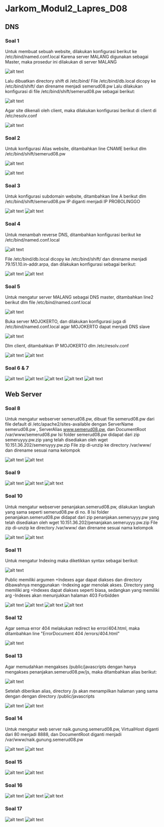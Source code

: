 # Jarkom_Modul2_Lapres_D08
## DNS
### Soal 1
Untuk membuat sebuah website, dilakukan konfigurasi berikut ke /etc/bind/named.conf.local
Karena server MALANG digunakan sebagai Master, maka prosedur ini dilakukan di server MALANG

![alt text](images/1-1.png)

Lalu dibuatkan directory shift di /etc/bind/
File /etc/bind/db.local dicopy ke /etc/bind/shift/ dan direname menjadi semerud08.pw
Lalu dilakukan konfigurasi di file /etc/bind/shift/semerud08.pw sebagai berikut:

![alt text](images/1-2.png)

Agar site dikenali oleh client, maka dilakukan konfigurasi berikut di client di /etc/resolv.conf

![alt text](images/1-3.png)
### Soal 2
Untuk konfigurasi Alias website, ditambahkan line CNAME berikut dlm /etc/bind/shift/semerud08.pw

![alt text](images/2-1.png)

![alt text](images/2-2.png)
### Soal 3
Untuk konfigurasi subdomain website, ditambahkan line A berikut dlm /etc/bind/shift/semerud08.pw
IP diganti menjadi IP PROBOLINGGO

![alt text](images/3-1.png)
![alt text](images/3-2.png)
### Soal 4
Untuk menambah reverse DNS, ditambahkan konfigurasi berikut ke /etc/bind/named.conf.local

![alt text](images/4-1.png)

File /etc/bind/db.local dicopy ke /etc/bind/shift/ dan direname menjadi 79.151.10.in-addr.arpa, dan dilakukan konfigurasi sebagai berikut:

![alt text](images/4-2.png)
![alt text](images/4-3.png)
### Soal 5
Untuk mengatur server MALANG sebagai DNS master, ditambahkan line2 berikut dlm file /etc/bind/named.conf.local

![alt text](images/5-1.png)

Buka server MOJOKERTO, dan dilakukan konfigurasi juga di /etc/bind/named.conf.local agar MOJOKERTO dapat menjadi DNS slave

![alt text](images/5-2.png)

Dlm client, ditambahkan IP MOJOKERTO dlm /etc/resolv.conf

![alt text](images/5-3.png)
![alt text](images/5-4.png)
### Soal 6 & 7
![alt text](images/6%207-1.png)
![alt text](images/6%207-2.png)
![alt text](images/6%207-3.png)
![alt text](images/6%207-4.png)
![alt text](images/6%207-5.png)

## Web Server
### Soal 8
Untuk mengatur webserver semerud08.pw, dibuat file semerud08.pw dari file default di /etc/apache2/sites-available dengan ServerName semerud08.pw , ServerAlias www.semerud08.pw, dan DocumentRoot /var/www/semerud08.pw
Isi folder semerud08.pw didapat dari zip semeruyyy.pw.zip yang telah disediakan oleh wget 10.151.36.202/semeruyyy.pw.zip
File zip di-unzip ke directory /var/www/ dan direname sesuai nama kelompok

![alt text](images/8-1.png)
![alt text](images/8-2.png)
### Soal 9
![alt text](images/9-1.png)
![alt text](images/9-2.png)
![alt text](images/9-3.png)
### Soal 10
Untuk mengatur webserver penanjakan.semerud08.pw, dilakukan langkah yang sama seperti semerud08.pw di no. 8
Isi folder penanjakan.semerud08.pw didapat dari zip penanjakan.semeruyyy.pw yang telah disediakan oleh wget 10.151.36.202/penanjakan.semeruyyy.pw.zip
File zip di-unzip ke directory /var/www/ dan direname sesuai nama kelompok

![alt text](images/10-1.png)
![alt text](images/10-2.png)
### Soal 11
Untuk mengatur Indexing maka diketikkan syntax sebagai berikut:

![alt text](images/11-1.png)

Public memiliki argumen +Indexes agar dapat diakses dan directory dibawahnya menggunakan -Indexing agar menolak akses.
Directory yang memiliki arg +Indexes dapat diakses seperti biasa, sedangkan yang memiliki arg -Indexes akan menunjukkan halaman 403 Forbidden

![alt text](images/11-2.png)
![alt text](images/11-3.png)
![alt text](images/11-4.png)
![alt text](images/11-5.png)
### Soal 12
Agar semua error 404 melakukan redirect ke error/404.html, maka ditambahkan line "ErrorDocument 404 /errors/404.html"

![alt text](images/12-1.png)
### Soal 13
Agar memudahkan mengakses /public/javascripts dengan hanya mengakses penanjakan.semerud08.pw/js, maka ditambahkan alias berikut:

![alt text](images/13-1.png)

Setelah diberikan alias, directory /js akan menampilkan halaman yang sama dengan dengan directory /public/javascripts

![alt text](images/13-2.png)
![alt text](images/13-3.png)
### Soal 14
Untuk mengatur web server naik.gunung.semerud08.pw, VirtualHost diganti dari 80 menjadi 8888, dan DocumentRoot diganti menjadi /var/www/naik.gunung.semerud08.pw

![alt text](images/14-1.png)
![alt text](images/14-2.png)
### Soal 15
![alt text](images/15-1.png)
![alt text](images/15-2.png)
### Soal 16
![alt text](images/16-1.png)
![alt text](images/16-2.png)
![alt text](images/16-3.png)
### Soal 17
![alt text](images/17-1.png)
![alt text](images/17-2.png)
